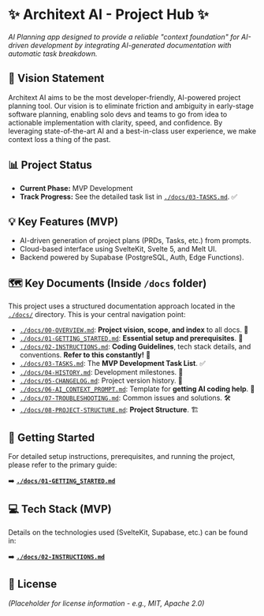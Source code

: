 # ✨ **Architext AI - Project Hub** ✨

*AI Planning app designed to provide a reliable "context foundation" for AI-driven development by integrating AI-generated documentation with automatic task breakdown.*

## 🌟 Vision Statement
Architext AI aims to be the most developer-friendly, AI-powered project planning tool. Our vision is to eliminate friction and ambiguity in early-stage software planning, enabling solo devs and teams to go from idea to actionable implementation with clarity, speed, and confidence. By leveraging state-of-the-art AI and a best-in-class user experience, we make context loss a thing of the past.

## **📊 Project Status**

* **Current Phase:** MVP Development
* **Track Progress:** See the detailed task list in [`./docs/03-TASKS.md`](./docs/03-TASKS.md). ✅

## **💡 Key Features (MVP)**

* AI-driven generation of project plans (PRDs, Tasks, etc.) from prompts.
* Cloud-based interface using SvelteKit, Svelte 5, and Melt UI.
* Backend powered by Supabase (PostgreSQL, Auth, Edge Functions).

## **🗺️ Key Documents (Inside `/docs` folder)**

This project uses a structured documentation approach located in the [`./docs/`](./docs/) directory. This is your central navigation point:

* [`./docs/00-OVERVIEW.md`](./docs/00-OVERVIEW.md): **Project vision, scope, and index** to all docs. 🧭
* [`./docs/01-GETTING_STARTED.md`](./docs/01-GETTING_STARTED.md): **Essential setup and prerequisites**. 🚀
* [`./docs/02-INSTRUCTIONS.md`](./docs/02-INSTRUCTIONS.md): **Coding Guidelines**, tech stack details, and conventions. **Refer to this constantly!** 📐
* [`./docs/03-TASKS.md`](./docs/03-TASKS.md): The **MVP Development Task List**. ✅
* [`./docs/04-HISTORY.md`](./docs/04-HISTORY.md): Development milestones. 📜
* [`./docs/05-CHANGELOG.md`](./docs/05-CHANGELOG.md): Project version history. 📢
* [`./docs/06-AI_CONTEXT_PROMPT.md`](./docs/06-AI_CONTEXT_PROMPT.md): Template for **getting AI coding help**. 🤖
* [`./docs/07-TROUBLESHOOTING.md`](./docs/07-TROUBLESHOOTING.md): Common issues and solutions. 🛠️
* [`./docs/08-PROJECT-STRUCTURE.md`](./docs/08-PROJECT-STRUCTURE.md): **Project Structure**. 🏗️

## **🚀 Getting Started**

For detailed setup instructions, prerequisites, and running the project, please refer to the primary guide:

➡️ **[`./docs/01-GETTING_STARTED.md`](./docs/01-GETTING_STARTED.md)**

## **💻 Tech Stack (MVP)**

Details on the technologies used (SvelteKit, Supabase, etc.) can be found in:

➡️ **[`./docs/02-INSTRUCTIONS.md`](./docs/02-INSTRUCTIONS.md)**

## **📄 License**

*(Placeholder for license information - e.g., MIT, Apache 2.0)*